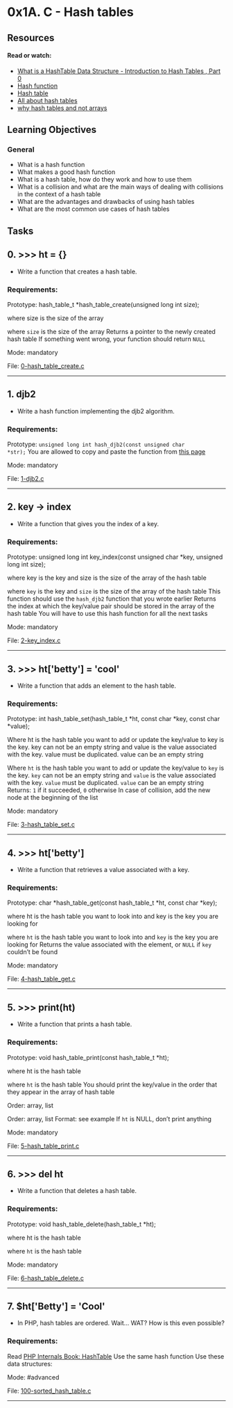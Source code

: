 # 0x1A. C - Hash tables

## Resources

#### Read or watch:

* [What is a HashTable Data Structure - Introduction to Hash Tables , Part 0](https://intranet.alxswe.com/rltoken/IQVfdxJlS6jhAgcuUoCseg)
* [Hash function](https://intranet.alxswe.com/rltoken/ZKpRI_FxOxAz80Onpfy0Ew)
* [Hash table](https://intranet.alxswe.com/rltoken/mxjKpEfAw3E5B8S3inPuHQ)
* [All about hash tables](https://intranet.alxswe.com/rltoken/3RwwAqmpGJpMiBa7BE9fAQ)
* [why hash tables and not arrays](https://intranet.alxswe.com/rltoken/OgO7uga3PIaCTMtTzYCY3g)
## Learning Objectives

### General

* What is a hash function
* What makes a good hash function
* What is a hash table, how do they work and how to use them
* What is a collision and what are the main ways of dealing with collisions in the context of a hash table
* What are the advantages and drawbacks of using hash tables
* What are the most common use cases of hash tables
## Tasks

## 0. >>> ht = {}

- Write a function that creates a hash table.
### Requirements:

Prototype: hash_table_t *hash_table_create(unsigned long int size);


where size is the size of the array

where <code>size</code> is the size of the array
Returns a pointer to the newly created hash table
If something went wrong, your function should return <code>NULL</code>

Mode: mandatory

File: [0-hash_table_create.c](./0-hash_table_create.c)
<hr>

## 1. djb2

- Write a hash function implementing the djb2 algorithm.
### Requirements:

Prototype: <code>unsigned long int hash_djb2(const unsigned char *str);</code>
You are allowed to copy and paste the function from <a href="/rltoken/3B7lCUBD4yZh66Pbl2KcEQ" title="this page" target="_blank">this page</a>

Mode: mandatory

File: [1-djb2.c](./1-djb2.c)
<hr>

## 2. key -> index

- Write a function that gives you the index of a key.
### Requirements:

Prototype: unsigned long int key_index(const unsigned char *key, unsigned long int size);


where key is the key
and size is the size of the array of the hash table

where <code>key</code> is the key
and <code>size</code> is the size of the array of the hash table
This function should use the <code>hash_djb2</code> function that you wrote earlier
Returns the index at which the key/value pair should be stored in the array of the hash table
You will have to use this hash function for all the next tasks

Mode: mandatory

File: [2-key_index.c](./2-key_index.c)
<hr>

## 3. >>> ht['betty'] = 'cool'

- Write a function that adds an element to the hash table.
### Requirements:

Prototype: int hash_table_set(hash_table_t *ht, const char *key, const char *value);


Where ht is the hash table you want to add or update the key/value to
key is the key. key can not be an empty string
and value is the value associated with the key. value must be duplicated. value can be an empty string

Where <code>ht</code> is the hash table you want to add or update the key/value to
<code>key</code> is the key. <code>key</code> can not be an empty string
and <code>value</code> is the value associated with the key. <code>value</code> must be duplicated. <code>value</code> can be an empty string
Returns: <code>1</code> if it succeeded, <code>0</code> otherwise
In case of collision, add the new node at the beginning of the list

Mode: mandatory

File: [3-hash_table_set.c](./3-hash_table_set.c)
<hr>

## 4. >>> ht['betty']

- Write a function that retrieves a value associated with a key.
### Requirements:

Prototype: char *hash_table_get(const hash_table_t *ht, const char *key);


where ht is the hash table you want to look into
and key is the key you are looking for

where <code>ht</code> is the hash table you want to look into
and <code>key</code> is the key you are looking for
Returns the value associated with the element, or <code>NULL</code> if <code>key</code> couldn’t be found

Mode: mandatory

File: [4-hash_table_get.c](./4-hash_table_get.c)
<hr>

## 5. >>> print(ht)

- Write a function that prints a hash table.
### Requirements:

Prototype: void hash_table_print(const hash_table_t *ht);


where ht is the hash table

where <code>ht</code> is the hash table
You should print the key/value in the order that they appear in the array of hash table


Order: array, list

Order: array, list
Format: see example
If <code>ht</code> is NULL, don’t print anything

Mode: mandatory

File: [5-hash_table_print.c](./5-hash_table_print.c)
<hr>

## 6. >>> del ht

- Write a function that deletes a hash table.
### Requirements:

Prototype: void hash_table_delete(hash_table_t *ht);


where ht is the hash table

where <code>ht</code> is the hash table

Mode: mandatory

File: [6-hash_table_delete.c](./6-hash_table_delete.c)
<hr>

## 7. $ht['Betty'] = 'Cool'

- In PHP, hash tables are ordered. Wait… WAT? How is this even possible?
### Requirements:

Read <a href="/rltoken/SIdpN9PE_9aYBCHUGPX-fw" title="PHP Internals Book: HashTable" target="_blank">PHP Internals Book: HashTable</a>
Use the same hash function
Use these data structures:

Mode: #advanced

File: [100-sorted_hash_table.c](./100-sorted_hash_table.c)
<hr>
